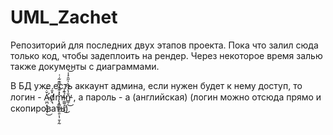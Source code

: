 # UML_Zachet

Репозиторий для последних двух этапов проекта. Пока что залил сюда только код, чтобы задеплоить на рендер. Через некоторое время залью также документы с диаграммами.

В БД уже есть аккаунт админа, если нужен будет к нему доступ, то логин - Ǎ̴̛̤̪̝͎͈̗͉̇̃͜ḍ̸͉̽̄́m̵̢͓͇͖̬͈̯̣̩̹̱͎̰̽̽͊̐̿͊͂͑͑̕ỉ̴̼͚̝̼̖̝͊̾͜n̵̳̜̐̔̾͆̀̍̋̑͐̾̕͜͝  , а пароль - a (английская) (логин можно отсюда прямо и скопировать)
